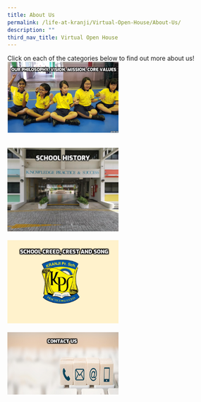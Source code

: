 ```yaml
---
title: About Us
permalink: /life-at-kranji/Virtual-Open-House/About-Us/
description: ""
third_nav_title: Virtual Open House
---
```

Click on each of the categories below to find out more about us!
<a href="/about-us/School-Philosophy-School-Vision-School-Mission-Core-Values/">
<img style="width:50%" src="/images/Life%20@%20Kranji/Virtual%20Open%20House/About%20us/A1.png">
<br><br>
<th><a href="/about-us/School-History/">
<img style="width:50%" src="/images/Life%20@%20Kranji/Virtual%20Open%20House/About%20us/A2.jpg">
<br><br>
<a href="/about-us/School-Creed-Crest-and-Song/">
<img style="width:50%" src="/images/Life%20@%20Kranji/Virtual%20Open%20House/About%20us/A3.png">
<br><br>
<a href="/about-us/Contact-Us/">
<img style="width:50%" src="/images/Life%20@%20Kranji/Virtual%20Open%20House/About%20us/A4.png">
<br><br>
